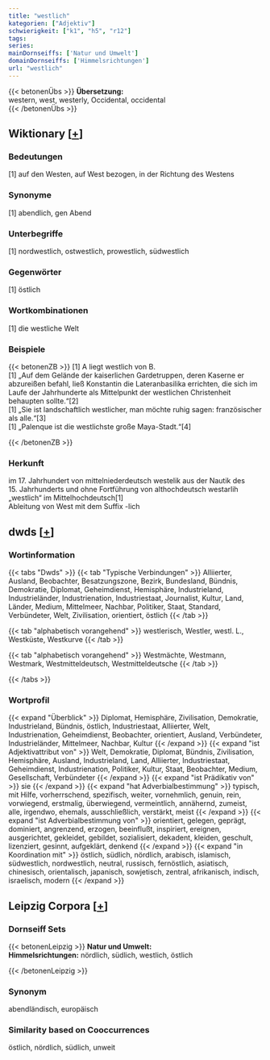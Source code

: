 ```yaml
---
title: "westlich"
kategorien: ["Adjektiv"]
schwierigkeit: ["k1", "h5", "r12"]
tags:
series:
mainDornseiffs: ['Natur und Umwelt']
domainDornseiffs: ['Himmelsrichtungen']
url: "westlich"
---
```


{{< betonenÜbs >}}
**Übersetzung:**  
western, west, westerly, Occidental, occidental  
{{< /betonenÜbs >}}

## Wiktionary [[+](https://de.wiktionary.org/wiki/westlich)]

### Bedeutungen
[1] auf den Westen, auf West bezogen, in der Richtung des Westens  

### Synonyme
[1] abendlich, gen Abend  

### Unterbegriffe
[1] nordwestlich, ostwestlich, prowestlich, südwestlich  

### Gegenwörter
[1] östlich  

### Wortkombinationen
[1] die westliche Welt  

### Beispiele
{{< betonenZB >}}
[1] A liegt westlich von B.  
[1] „Auf dem Gelände der kaiserlichen Gardetruppen, deren Kaserne er abzureißen befahl, ließ Konstantin die Lateranbasilika errichten, die sich im Laufe der Jahrhunderte als Mittelpunkt der westlichen Christenheit behaupten sollte.“[2]  
[1] „Sie ist landschaftlich westlicher, man möchte ruhig sagen: französischer als alle.“[3]  
[1] „Palenque ist die westlichste große Maya-Stadt.“[4]  

{{< /betonenZB >}}
### Herkunft
im 17. Jahrhundert von mittelniederdeutsch westelik aus der Nautik des 15. Jahrhunderts und ohne Fortführung von althochdeutsch westarlih „westlich“ im Mittelhochdeutsch[1]  
Ableitung von West mit dem Suffix -lich  



## dwds [[+](https://www.dwds.de/wb/westlich)]

### Wortinformation
{{< tabs "Dwds" >}}
{{< tab "Typische Verbindungen" >}}
Alliierter, Ausland, Beobachter, Besatzungszone, Bezirk, Bundesland, Bündnis, Demokratie, Diplomat, Geheimdienst, Hemisphäre, Industrieland, Industrieländer, Industrienation, Industriestaat, Journalist, Kultur, Land, Länder, Medium, Mittelmeer, Nachbar, Politiker, Staat, Standard, Verbündeter, Welt, Zivilisation, orientiert, östlich
{{< /tab >}}

{{< tab "alphabetisch vorangehend" >}}
westlerisch, Westler, westl. L., Westküste, Westkurve
{{< /tab >}}

{{< tab "alphabetisch vorangehend" >}}
Westmächte, Westmann, Westmark, Westmitteldeutsch, Westmitteldeutsche
{{< /tab >}}

{{< /tabs >}}

### Wortprofil
{{< expand "Überblick" >}} Diplomat, Hemisphäre, Zivilisation, Demokratie, Industrieland, Bündnis, östlich, Industriestaat, Alliierter, Welt, Industrienation, Geheimdienst, Beobachter, orientiert, Ausland, Verbündeter, Industrieländer, Mittelmeer, Nachbar, Kultur {{< /expand >}}
{{< expand "ist Adjektivattribut von" >}} Welt, Demokratie, Diplomat, Bündnis, Zivilisation, Hemisphäre, Ausland, Industrieland, Land, Alliierter, Industriestaat, Geheimdienst, Industrienation, Politiker, Kultur, Staat, Beobachter, Medium, Gesellschaft, Verbündeter {{< /expand >}}
{{< expand "ist Prädikativ von" >}} sie {{< /expand >}}
{{< expand "hat Adverbialbestimmung" >}} typisch, mit Hilfe, vorherrschend, spezifisch, weiter, vornehmlich, genuin, rein, vorwiegend, erstmalig, überwiegend, vermeintlich, annähernd, zumeist, alle, irgendwo, ehemals, ausschließlich, verstärkt, meist {{< /expand >}}
{{< expand "ist Adverbialbestimmung von" >}} orientiert, gelegen, geprägt, dominiert, angrenzend, erzogen, beeinflußt, inspiriert, ereignen, ausgerichtet, gekleidet, gebildet, sozialisiert, dekadent, kleiden, geschult, lizenziert, gesinnt, aufgeklärt, denkend {{< /expand >}}
{{< expand "in Koordination mit" >}} östlich, südlich, nördlich, arabisch, islamisch, südwestlich, nordwestlich, neutral, russisch, fernöstlich, asiatisch, chinesisch, orientalisch, japanisch, sowjetisch, zentral, afrikanisch, indisch, israelisch, modern {{< /expand >}}

## Leipzig Corpora [[+](https://corpora.uni-leipzig.de/en/res?word=westlich&corpusId=deu_newscrawl-public_2018)]

### Dornseiff Sets
{{< betonenLeipzig >}}
**Natur und Umwelt:**  
**Himmelsrichtungen:** nördlich, südlich, westlich, östlich  

{{< /betonenLeipzig >}}

### Synonym
abendländisch, europäisch


### Similarity based on Cooccurrences
östlich, nördlich, südlich, unweit

